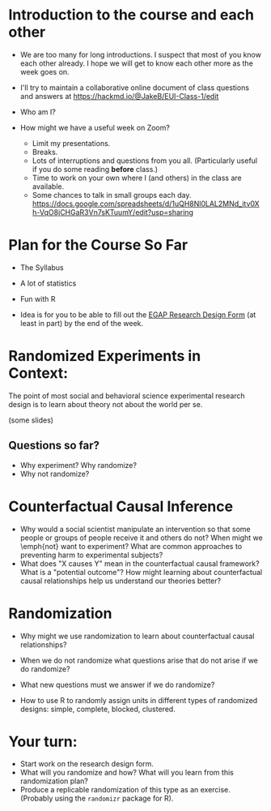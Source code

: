

# Introduction to the course and each other

 - We are too many for long introductions. I suspect that most of you know each other already.
I hope we will get to know each other more as the week goes on. 

 - I'll try to maintain a collaborative online document of class questions and answers at <https://hackmd.io/@JakeB/EUI-Class-1/edit>

 - Who am I? 

 - How might we have a useful week on Zoom?
   - Limit my presentations.
   - Breaks.
   - Lots of interruptions and questions from you all. (Particularly useful if you do some reading **before** class.)
   - Time to work on your own where I (and others) in the class are available.
   - Some chances to talk in small groups each day. <https://docs.google.com/spreadsheets/d/1uQH8Nl0LAL2MNd_itv0Xh-VqO8jCHGaR3Vn7sKTuumY/edit?usp=sharing>

# Plan for the Course So Far

 - The Syllabus
  - A lot of statistics
  - Fun with R

 - Idea is for you to be able to fill out the [EGAP Research Design Form](https://egap.github.io/theory_and_practice_of_field_experiments/the-research-design-process.html) (at least in part) by the end of the week.

# Randomized Experiments in Context:

 The point of most social and behavioral science experimental research design
 is to learn about theory not about the world per se.

(some slides)

## Questions so far?

 - Why experiment? Why randomize?
 - Why not randomize?

# Counterfactual Causal Inference

 - Why would a social scientist manipulate an intervention so that some people
   or groups of people receive it and others do not? When might we \emph{not}
   want to experiment?  What are common approaches to preventing harm to
   experimental subjects?
 - What does "X causes Y" mean in the counterfactual causal framework? What is
   a "potential outcome"? How might learning about counterfactual causal
   relationships help us understand our theories better? 

# Randomization

 - Why might we use randomization to learn about counterfactual causal
   relationships? 

 - When we do not randomize what questions arise that do not arise if we do randomize?

 - What new questions must we answer if we do randomize?

- How to use R to randomly assign units in different types of randomized
   designs: simple, complete, blocked, clustered.

# Your turn:

 - Start work on the research design form.
 - What will you randomize and how? What will you learn from this randomization
   plan?
 - Produce a replicable randomization of this type as an exercise. (Probably
   using the `randomizr` package for R).


